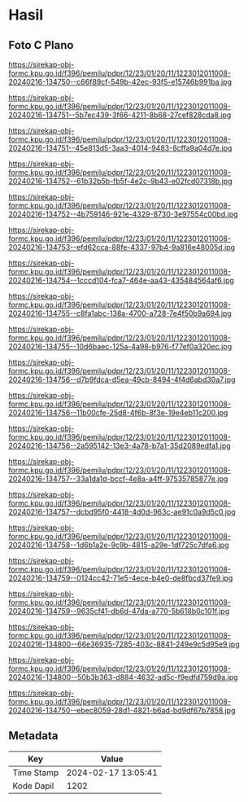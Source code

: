 # Hasil

## Foto C Plano

https://sirekap-obj-formc.kpu.go.id/f396/pemilu/pdpr/12/23/01/20/11/1223012011008-20240216-134750--c66f89cf-549b-42ec-93f5-e15746b991ba.jpg

https://sirekap-obj-formc.kpu.go.id/f396/pemilu/pdpr/12/23/01/20/11/1223012011008-20240216-134751--5b7ec439-3f66-4211-8b68-27cef828cda8.jpg

https://sirekap-obj-formc.kpu.go.id/f396/pemilu/pdpr/12/23/01/20/11/1223012011008-20240216-134751--45e813d5-3aa3-4014-9483-8cffa9a04d7e.jpg

https://sirekap-obj-formc.kpu.go.id/f396/pemilu/pdpr/12/23/01/20/11/1223012011008-20240216-134752--61b32b5b-fb5f-4e2c-9b43-e02fcd07318b.jpg

https://sirekap-obj-formc.kpu.go.id/f396/pemilu/pdpr/12/23/01/20/11/1223012011008-20240216-134752--4b759146-921e-4329-8730-3e97554c00bd.jpg

https://sirekap-obj-formc.kpu.go.id/f396/pemilu/pdpr/12/23/01/20/11/1223012011008-20240216-134753--efd62cca-88fe-4337-97b4-9a816e48005d.jpg

https://sirekap-obj-formc.kpu.go.id/f396/pemilu/pdpr/12/23/01/20/11/1223012011008-20240216-134754--1cccd104-fca7-464e-aa43-435484564af6.jpg

https://sirekap-obj-formc.kpu.go.id/f396/pemilu/pdpr/12/23/01/20/11/1223012011008-20240216-134755--c8fa1abc-138a-4700-a728-7e4f50b9a694.jpg

https://sirekap-obj-formc.kpu.go.id/f396/pemilu/pdpr/12/23/01/20/11/1223012011008-20240216-134755--10d6baec-125a-4a98-b976-f77ef0a320ec.jpg

https://sirekap-obj-formc.kpu.go.id/f396/pemilu/pdpr/12/23/01/20/11/1223012011008-20240216-134756--d7b9fdca-d5ea-49cb-8494-4f4d6abd30a7.jpg

https://sirekap-obj-formc.kpu.go.id/f396/pemilu/pdpr/12/23/01/20/11/1223012011008-20240216-134756--11b00cfe-25d8-4f6b-8f3e-19e4eb11c200.jpg

https://sirekap-obj-formc.kpu.go.id/f396/pemilu/pdpr/12/23/01/20/11/1223012011008-20240216-134756--2a595142-13e3-4a78-b7a1-35d2089edfa1.jpg

https://sirekap-obj-formc.kpu.go.id/f396/pemilu/pdpr/12/23/01/20/11/1223012011008-20240216-134757--33a1da1d-bccf-4e8a-a4ff-97535785877e.jpg

https://sirekap-obj-formc.kpu.go.id/f396/pemilu/pdpr/12/23/01/20/11/1223012011008-20240216-134757--dcbd95f0-4418-4d0d-963c-ae91c0a9d5c0.jpg

https://sirekap-obj-formc.kpu.go.id/f396/pemilu/pdpr/12/23/01/20/11/1223012011008-20240216-134758--1d6b1a2e-9c9b-4815-a29e-1df725c7dfa6.jpg

https://sirekap-obj-formc.kpu.go.id/f396/pemilu/pdpr/12/23/01/20/11/1223012011008-20240216-134759--0124cc42-71e5-4ece-b4e0-de8fbcd37fe9.jpg

https://sirekap-obj-formc.kpu.go.id/f396/pemilu/pdpr/12/23/01/20/11/1223012011008-20240216-134759--9635cf41-db6d-47da-a770-5b618b0c101f.jpg

https://sirekap-obj-formc.kpu.go.id/f396/pemilu/pdpr/12/23/01/20/11/1223012011008-20240216-134800--66e36935-7285-403c-8841-249e9c5d95e9.jpg

https://sirekap-obj-formc.kpu.go.id/f396/pemilu/pdpr/12/23/01/20/11/1223012011008-20240216-134800--50b3b363-d884-4632-ad5c-f9edfd759d9a.jpg

https://sirekap-obj-formc.kpu.go.id/f396/pemilu/pdpr/12/23/01/20/11/1223012011008-20240216-134750--ebec8059-28d1-4821-b6ad-bd9df67b7858.jpg


## Metadata

| Key        | Value               |
| ---------- | ------------------- |
| Time Stamp | 2024-02-17 13:05:41 |
| Kode Dapil | 1202                |



